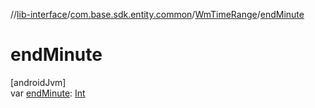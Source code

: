 //[lib-interface](../../../index.md)/[com.base.sdk.entity.common](../index.md)/[WmTimeRange](index.md)/[endMinute](end-minute.md)

# endMinute

[androidJvm]\
var [endMinute](end-minute.md): [Int](https://kotlinlang.org/api/latest/jvm/stdlib/kotlin/-int/index.html)
